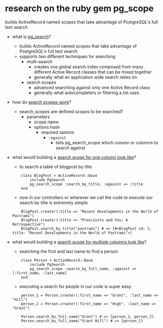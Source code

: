 # research on the ruby gem pg_scope

builds ActiveRecord named scopes that take advantage of PostgreSQL's full text search


* what is [pg_search](https://github.com/Casecommons/pg_search)?
	* builds ActiveRecord named scopes that take advantage of PostgreSQL's full text search
	* supports two different techniques for searching
		* multi-search
			* creates one global search index composed from many different Active Record classes that can be mixed together
			* generally what an application wide search relies on
		* search scopes
			* advanced searching against only one Active Record class
			* generally what autocompleters or filtering a list uses

* how do [search scopes work](https://github.com/Casecommons/pg_search#pg_search_scope)?
	* search_scopes are defined scopes to be searched?
		* parameters
			* scope name
			* options hash
				* required options
					* `:against`
						* tells pg_search_scope which column or columns to search against

* what would building a [search scope for one column look like](https://github.com/Casecommons/pg_search#searching-against-one-column)?
	* to search a table of blogpost by title
	```
		class BlogPost < ActiveRecord::Base
			include PgSearch
			pg_search_scope :search_by_title, :against => :title
		end
	```
	* now in our controllers or wherever we call the code to execute our search by title is extremely simple
	```
		BlogPost.create!(:title => "Recent Developments in the World of Pastrami")
		BlogPost.create!(:title => "Prosciutto and You: A Retrospective")
		BlogPost.search_by_title("pastrami") # => [#<BlogPost id: 2, title: "Recent Developments in the World of Pastrami">]
	```


* what would building a [search scope for multiple columns look like](https://github.com/Casecommons/pg_search#searching-against-multiple-columns)?
	* searching the first and last name to find a person
	```
		class Person < ActiveRecord::Base
			include PgSearch
			pg_search_scope :search_by_full_name, :against => [:first_name, :last_name]
		end
	```
	* executing a search for people in our code is super easy
	```
		person_1 = Person.create!(:first_name => "Grant", :last_name => "Hill")
		person_2 = Person.create!(:first_name => "Hugh", :last_name => "Grant")
		
		Person.search_by_full_name("Grant") # => [person_1, person_2]
		Person.search_by_full_name("Grant Hill") # => [person_1]
	```











































